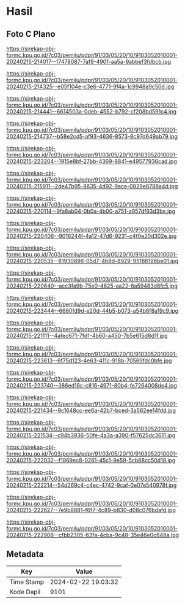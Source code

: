 # Hasil

## Foto C Plano

https://sirekap-obj-formc.kpu.go.id/7c03/pemilu/pdpr/91/03/05/20/10/9103052010001-20240215-214017--f7478087-7af9-4901-aa5a-9abbef3fdbcb.jpg

https://sirekap-obj-formc.kpu.go.id/7c03/pemilu/pdpr/91/03/05/20/10/9103052010001-20240215-214325--e05f104e-c3e6-4771-9f4a-1c9948a9c50d.jpg

https://sirekap-obj-formc.kpu.go.id/7c03/pemilu/pdpr/91/03/05/20/10/9103052010001-20240215-214441--6614503a-0deb-4552-b792-cf208bd591c4.jpg

https://sirekap-obj-formc.kpu.go.id/7c03/pemilu/pdpr/91/03/05/20/10/9103052010001-20240215-214737--b58e2cd5-af93-4636-8573-8c97d649ab79.jpg

https://sirekap-obj-formc.kpu.go.id/7c03/pemilu/pdpr/91/03/05/20/10/9103052010001-20240215-223204--1915e8bf-27bb-4369-8841-e49577936cad.jpg

https://sirekap-obj-formc.kpu.go.id/7c03/pemilu/pdpr/91/03/05/20/10/9103052010001-20240215-215911--2de47b95-8635-4d92-9ace-0829e8788a4d.jpg

https://sirekap-obj-formc.kpu.go.id/7c03/pemilu/pdpr/91/03/05/20/10/9103052010001-20240215-220114--9fa8ab04-0b0a-4b00-a751-a957df93d3be.jpg

https://sirekap-obj-formc.kpu.go.id/7c03/pemilu/pdpr/91/03/05/20/10/9103052010001-20240215-220406--9016244f-4a12-47d6-9231-c4f0e20d302e.jpg

https://sirekap-obj-formc.kpu.go.id/7c03/pemilu/pdpr/91/03/05/20/10/9103052010001-20240215-220535--81930896-05d7-4b9d-8929-95186196be01.jpg

https://sirekap-obj-formc.kpu.go.id/7c03/pemilu/pdpr/91/03/05/20/10/9103052010001-20240215-220640--acc3fa9b-75e0-4825-aa22-8a59483d8fc5.jpg

https://sirekap-obj-formc.kpu.go.id/7c03/pemilu/pdpr/91/03/05/20/10/9103052010001-20240215-223444--6680fd9d-e20d-44b5-b073-a54b8f8a19c9.jpg

https://sirekap-obj-formc.kpu.go.id/7c03/pemilu/pdpr/91/03/05/20/10/9103052010001-20240215-221111--4afec671-7fd1-4b60-a450-7b5e615d8d1f.jpg

https://sirekap-obj-formc.kpu.go.id/7c03/pemilu/pdpr/91/03/05/20/10/9103052010001-20240215-223613--6f75d123-4e63-411c-918b-70569fdc0bfe.jpg

https://sirekap-obj-formc.kpu.go.id/7c03/pemilu/pdpr/91/03/05/20/10/9103052010001-20240215-223740--386ed18c-c816-4971-80b4-fe7264008de4.jpg

https://sirekap-obj-formc.kpu.go.id/7c03/pemilu/pdpr/91/03/05/20/10/9103052010001-20240215-221434--9c1648cc-ee6a-42b7-bced-3a562ee14fdd.jpg

https://sirekap-obj-formc.kpu.go.id/7c03/pemilu/pdpr/91/03/05/20/10/9103052010001-20240215-221534--c94b3936-50fe-4a3a-a390-f57625dc3611.jpg

https://sirekap-obj-formc.kpu.go.id/7c03/pemilu/pdpr/91/03/05/20/10/9103052010001-20240215-222032--f1969ec8-0261-45c1-9e59-5cb88cc50d18.jpg

https://sirekap-obj-formc.kpu.go.id/7c03/pemilu/pdpr/91/03/05/20/10/9103052010001-20240215-222214--54d269c4-c4ec-4742-9caf-0e07e540978f.jpg

https://sirekap-obj-formc.kpu.go.id/7c03/pemilu/pdpr/91/03/05/20/10/9103052010001-20240215-222627--7e9b8881-f6f7-4c89-b830-d08c076bdafd.jpg

https://sirekap-obj-formc.kpu.go.id/7c03/pemilu/pdpr/91/03/05/20/10/9103052010001-20240215-222906--cfbb2305-63fa-4cba-9c48-35e46e0c648a.jpg


## Metadata

| Key        | Value               |
| ---------- | ------------------- |
| Time Stamp | 2024-02-22 19:03:32 |
| Kode Dapil | 9101                |



